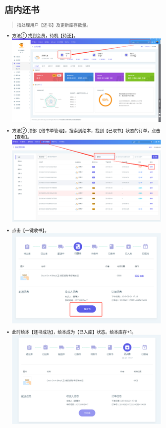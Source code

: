 # 店内还书

> 指处理用户【还书】及更新库存数量。

- 方法① 找到会员，待机【待还】。![1561110669308](_media\1561110669308.png)

- 方法② 顶部【借书单管理】，搜索到绘本，找到【已取书】状态的订单，点击【查看】。![1561110950188](_media\1561110950188.png)

- 点击【一键收书】。![1561111065612](_media\1561111065612.png)

- 此时绘本【还书成功】，绘本成为【已入库】状态。绘本库存+1。![1561111182517](_media\1561111182517.png)

